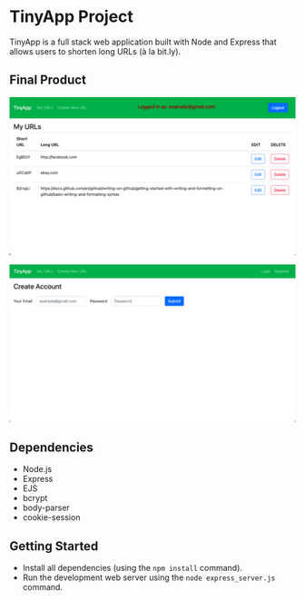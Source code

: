 # TinyApp Project

TinyApp is a full stack web application built with Node and Express that allows users to shorten long URLs (à la bit.ly).

## Final Product

!["Screenshot of URLs page"](https://github.com/hyperamir/tinyapp/blob/master/docs/Screen%20Shot%202021-12-09%20at%205.10.54%20PM.png?raw=true)

!["Screenshot of register page"](https://github.com/hyperamir/tinyapp/blob/master/docs/Screen%20Shot%202021-12-09%20at%205.11.45%20PM.png?raw=true)

## Dependencies

- Node.js
- Express
- EJS
- bcrypt
- body-parser
- cookie-session

## Getting Started

- Install all dependencies (using the `npm install` command).
- Run the development web server using the `node express_server.js` command.